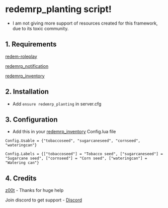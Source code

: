 # redemrp_planting script!

- I am not giving more support of resources created for this framework, due to its toxic community.

## 1. Requirements

[redem-roleplay](https://github.com/RedEM-RP/redem_roleplay/)

[redemrp_notification](https://github.com/Ktos93/redemrp_notification/)

[redemrp_inventory](https://github.com/RedEM-RP/redemrp_inventory)

## 2. Installation
- Add ```ensure redemrp_planting``` in server.cfg

## 3. Configuration
- Add this in your [redemrp_inventory](https://github.com/RedEM-RP/redemrp_inventory) Config.lua file
```
Config.Usable = {"tobaccoseed", "sugarcaneseed", "cornseed", "wateringcan"}

Config.Labels = {["tobaccoseed"] = "Tobacco seed", ["sugarcaneseed"] = "Sugarcane seed", ["cornseed"] = "Corn seed", ["wateringcan"] = "Watering can"}
```

## 4. Credits

[z00t](https://github.com/z00t) - Thanks for huge help

Join discord to get support - [Discord](https://discord.gg/FKH4uwb)
